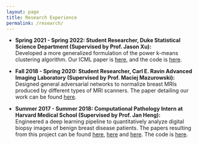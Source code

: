 ```yaml
---
layout: page
title: Research Experience
permalink: /research/
---
```



* **Spring 2021 - Spring 2022: Student Researcher, Duke Statistical Science Department (Supervised by Prof. Jason Xu):** <br>
Developed a more generalized formulation of the power k-means clustering algorithm. Our ICML paper is [here](https://proceedings.mlr.press/v162/vellal22a/vellal22a.pdf), and the code is [here](https://github.com/avellal14/bregman_power_kmeans).

* **Fall 2018 - Spring 2020: Student Researcher, Carl E. Ravin Advanced Imaging Laboratory (Supervised by Prof. Maciej Mazurowski):** <br>
Designed general adversarial networks to normalize breast MRIs produced by different types of MRI scanners. The paper detailing our work can be found [here](https://www.sciencedirect.com/science/article/abs/pii/S0169260721002996?via%3Dihub).

* **Summer 2017 - Summer 2018: Computational Pathology Intern at Harvard Medical School (Supervised by Prof. Jan Heng):** <br>
Engineered a deep learning pipeline to quantitatively analyze digital biopsy images of benign breast disease patients. The papers resulting from this project can be found [here](https://academic.oup.com/jncics/advance-article/doi/10.1093/jncics/pkaa119/6081057?guestAccessKey=22d40f06-4c8f-488b-9f1f-46b283fe4da5), [here](https://aacrjournals.org/cebp/article/30/4/608/670681/Early-Life-and-Adult-Adiposity-Adult-Height-and) and [here](https://breast-cancer-research.biomedcentral.com/articles/10.1186/s13058-021-01447-2). The code is [here](https://github.com/avellal14/BBD_Pipeline). 